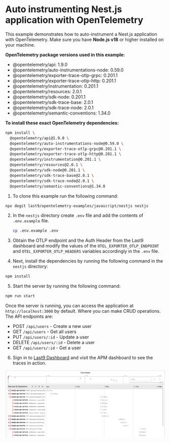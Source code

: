 # Auto instrumenting Nest.js application with OpenTelemetry

This example demonstrates how to auto-instrument a Nest.js application with OpenTelemetry. Make sure you have **Node.js v18** or higher installed on your machine.

**OpenTelemetry package versions used in this example:**

- @opentelemetry/api: 1.9.0
- @opentelemetry/auto-instrumentations-node: 0.59.0
- @opentelemetry/exporter-trace-otlp-grpc: 0.201.1
- @opentelemetry/exporter-trace-otlp-http: 0.201.1
- @opentelemetry/instrumentation: 0.201.1
- @opentelemetry/resources: 2.0.1
- @opentelemetry/sdk-node: 0.201.1
- @opentelemetry/sdk-trace-base: 2.0.1
- @opentelemetry/sdk-trace-node: 2.0.1
- @opentelemetry/semantic-conventions: 1.34.0

**To install these exact OpenTelemetry dependencies:**

```bash
npm install \
  @opentelemetry/api@1.9.0 \
  @opentelemetry/auto-instrumentations-node@0.59.0 \
  @opentelemetry/exporter-trace-otlp-grpc@0.201.1 \
  @opentelemetry/exporter-trace-otlp-http@0.201.1 \
  @opentelemetry/instrumentation@0.201.1 \
  @opentelemetry/resources@2.0.1 \
  @opentelemetry/sdk-node@0.201.1 \
  @opentelemetry/sdk-trace-base@2.0.1 \
  @opentelemetry/sdk-trace-node@2.0.1 \
  @opentelemetry/semantic-conventions@1.34.0
```

1. To clone this example run the following command:

```bash
npx degit last9/opentelemetry-examples/javascript/nestjs nestjs
```

2. In the `nestjs` directory create `.env` file and add the contents of `.env.example` file.

   ```bash
   cp .env.example .env
   ```

3. Obtain the OTLP endpoint and the Auth Header from the Last9 dashboard and modify the values of the `OTEL_EXPORTER_OTLP_ENDPOINT` and `OTEL_EXPORTER_OTLP_HEADERS` variables accordingly in the `.env` file.

4. Next, install the dependencies by running the following command in the `nestjs` directory:

```bash
npm install
```

5. Start the server by running the following command:

```bash
npm run start
```

Once the server is running, you can access the application at `http://localhost:3000` by default. Where you can make CRUD operations. The API endpoints are:

- POST `/api/users` - Create a new user
- GET `/api/users` - Get all users
- PUT `/api/users/:id` - Update a user
- DELETE `/api/users/:id` - Delete a user
- GET `/api/users/:id` - Get a user

6. Sign in to [Last9 Dashboard](https://app.last9.io) and visit the APM dashboard to see the traces in action.

![Traces](./traces.png)
